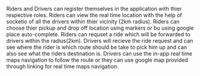 Riders and Drivers can register themselves in the application with thier respective roles. Riders can view the real time location with the help of socketio of all the drivers within thier vicinity (2km radius). Riders can choose thier pickup and drop off location using markers or bu using google place auto-complete. Riders can requset a ride which will be forwarded to drivers within the radius(2km). Drivers will recieve the ride request and can see where the rider is which route should be take to pick him up and can also see what the riders destination is. Drivers can use the in-app real time maps navigation to follow the route or they can use google map provided through linking for real time maps navigation.
